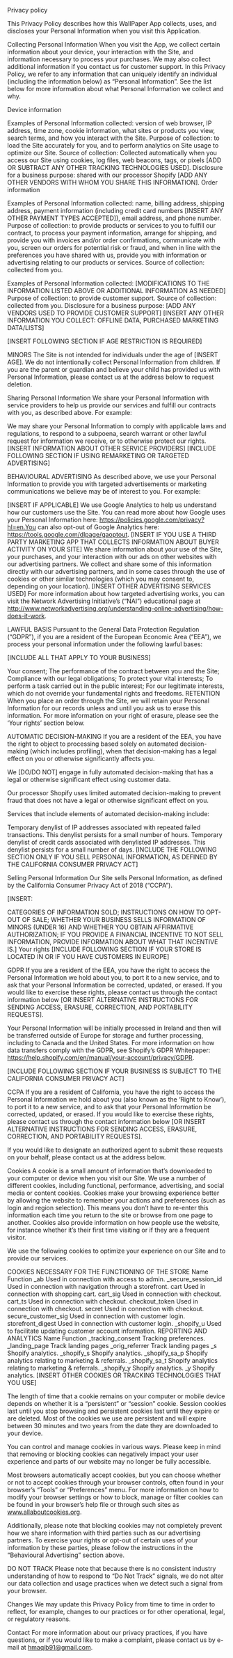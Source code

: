 Privacy policy

This Privacy Policy describes how this WallPaper App collects, uses, and discloses your Personal Information when you visit this Application.

Collecting Personal Information
When you visit the App, we collect certain information about your device, your interaction with the Site, and information necessary to process your purchases. We may also collect additional information if you contact us for customer support. In this Privacy Policy, we refer to any information that can uniquely identify an individual (including the information below) as “Personal Information”. See the list below for more information about what Personal Information we collect and why.

Device information

Examples of Personal Information collected: version of web browser, IP address, time zone, cookie information, what sites or products you view, search terms, and how you interact with the Site.
Purpose of collection: to load the Site accurately for you, and to perform analytics on Site usage to optimize our Site.
Source of collection: Collected automatically when you access our Site using cookies, log files, web beacons, tags, or pixels [ADD OR SUBTRACT ANY OTHER TRACKING TECHNOLOGIES USED].
Disclosure for a business purpose: shared with our processor Shopify [ADD ANY OTHER VENDORS WITH WHOM YOU SHARE THIS INFORMATION].
Order information

Examples of Personal Information collected: name, billing address, shipping address, payment information (including credit card numbers [INSERT ANY OTHER PAYMENT TYPES ACCEPTED]), email address, and phone number.
Purpose of collection: to provide products or services to you to fulfill our contract, to process your payment information, arrange for shipping, and provide you with invoices and/or order confirmations, communicate with you, screen our orders for potential risk or fraud, and when in line with the preferences you have shared with us, provide you with information or advertising relating to our products or services.
Source of collection: collected from you.

Examples of Personal Information collected: [MODIFICATIONS TO THE INFORMATION LISTED ABOVE OR ADDITIONAL INFORMATION AS NEEDED]
Purpose of collection: to provide customer support.
Source of collection: collected from you.
Disclosure for a business purpose: [ADD ANY VENDORS USED TO PROVIDE CUSTOMER SUPPORT]
[INSERT ANY OTHER INFORMATION YOU COLLECT: OFFLINE DATA, PURCHASED MARKETING DATA/LISTS]

[INSERT FOLLOWING SECTION IF AGE RESTRICTION IS REQUIRED]

MINORS
The Site is not intended for individuals under the age of [INSERT AGE]. We do not intentionally collect Personal Information from children. If you are the parent or guardian and believe your child has provided us with Personal Information, please contact us at the address below to request deletion.

Sharing Personal Information
We share your Personal Information with service providers to help us provide our services and fulfill our contracts with you, as described above. For example:

We may share your Personal Information to comply with applicable laws and regulations, to respond to a subpoena, search warrant or other lawful request for information we receive, or to otherwise protect our rights.
[INSERT INFORMATION ABOUT OTHER SERVICE PROVIDERS]
[INCLUDE FOLLOWING SECTION IF USING REMARKETING OR TARGETED ADVERTISING]

BEHAVIOURAL ADVERTISING
As described above, we use your Personal Information to provide you with targeted advertisements or marketing communications we believe may be of interest to you. For example:

[INSERT IF APPLICABLE] We use Google Analytics to help us understand how our customers use the Site. You can read more about how Google uses your Personal Information here: https://policies.google.com/privacy?hl=en.You can also opt-out of Google Analytics here: https://tools.google.com/dlpage/gaoptout.
[INSERT IF YOU USE A THIRD PARTY MARKETING APP THAT COLLECTS INFORMATION ABOUT BUYER ACTIVITY ON YOUR SITE] We share information about your use of the Site, your purchases, and your interaction with our ads on other websites with our advertising partners. We collect and share some of this information directly with our advertising partners, and in some cases through the use of cookies or other similar technologies (which you may consent to, depending on your location).
[INSERT OTHER ADVERTISING SERVICES USED]
For more information about how targeted advertising works, you can visit the Network Advertising Initiative’s (“NAI”) educational page at http://www.networkadvertising.org/understanding-online-advertising/how-does-it-work.


LAWFUL BASIS
Pursuant to the General Data Protection Regulation (“GDPR”), if you are a resident of the European Economic Area (“EEA”), we process your personal information under the following lawful bases:

[INCLUDE ALL THAT APPLY TO YOUR BUSINESS]

Your consent;
The performance of the contract between you and the Site;
Compliance with our legal obligations;
To protect your vital interests;
To perform a task carried out in the public interest;
For our legitimate interests, which do not override your fundamental rights and freedoms.
RETENTION
When you place an order through the Site, we will retain your Personal Information for our records unless and until you ask us to erase this information. For more information on your right of erasure, please see the ‘Your rights’ section below.

AUTOMATIC DECISION-MAKING
If you are a resident of the EEA, you have the right to object to processing based solely on automated decision-making (which includes profiling), when that decision-making has a legal effect on you or otherwise significantly affects you.

We [DO/DO NOT] engage in fully automated decision-making that has a legal or otherwise significant effect using customer data.

Our processor Shopify uses limited automated decision-making to prevent fraud that does not have a legal or otherwise significant effect on you.

Services that include elements of automated decision-making include:

Temporary denylist of IP addresses associated with repeated failed transactions. This denylist persists for a small number of hours.
Temporary denylist of credit cards associated with denylisted IP addresses. This denylist persists for a small number of days.
[INCLUDE THE FOLLOWING SECTION ONLY IF YOU SELL PERSONAL INFORMATION, AS DEFINED BY THE CALIFORNIA CONSUMER PRIVACY ACT]

Selling Personal Information
Our Site sells Personal Information, as defined by the California Consumer Privacy Act of 2018 (“CCPA”).

[INSERT:

CATEGORIES OF INFORMATION SOLD;
INSTRUCTIONS ON HOW TO OPT-OUT OF SALE;
WHETHER YOUR BUSINESS SELLS INFORMATION OF MINORS (UNDER 16) AND WHETHER YOU OBTAIN AFFIRMATIVE AUTHORIZATION;
IF YOU PROVIDE A FINANCIAL INCENTIVE TO NOT SELL INFORMATION, PROVIDE INFORMATION ABOUT WHAT THAT INCENTIVE IS.]
Your rights
[INCLUDE FOLLOWING SECTION IF YOUR STORE IS LOCATED IN OR IF YOU HAVE CUSTOMERS IN EUROPE]

GDPR
If you are a resident of the EEA, you have the right to access the Personal Information we hold about you, to port it to a new service, and to ask that your Personal Information be corrected, updated, or erased. If you would like to exercise these rights, please contact us through the contact information below [OR INSERT ALTERNATIVE INSTRUCTIONS FOR SENDING ACCESS, ERASURE, CORRECTION, AND PORTABILITY REQUESTS].

Your Personal Information will be initially processed in Ireland and then will be transferred outside of Europe for storage and further processing, including to Canada and the United States. For more information on how data transfers comply with the GDPR, see Shopify’s GDPR Whitepaper: https://help.shopify.com/en/manual/your-account/privacy/GDPR.

[INCLUDE FOLLOWING SECTION IF YOUR BUSINESS IS SUBJECT TO THE CALIFORNIA CONSUMER PRIVACY ACT]

CCPA
If you are a resident of California, you have the right to access the Personal Information we hold about you (also known as the ‘Right to Know’), to port it to a new service, and to ask that your Personal Information be corrected, updated, or erased. If you would like to exercise these rights, please contact us through the contact information below [OR INSERT ALTERNATIVE INSTRUCTIONS FOR SENDING ACCESS, ERASURE, CORRECTION, AND PORTABILITY REQUESTS].

If you would like to designate an authorized agent to submit these requests on your behalf, please contact us at the address below.

Cookies
A cookie is a small amount of information that’s downloaded to your computer or device when you visit our Site. We use a number of different cookies, including functional, performance, advertising, and social media or content cookies. Cookies make your browsing experience better by allowing the website to remember your actions and preferences (such as login and region selection). This means you don’t have to re-enter this information each time you return to the site or browse from one page to another. Cookies also provide information on how people use the website, for instance whether it’s their first time visiting or if they are a frequent visitor.

We use the following cookies to optimize your experience on our Site and to provide our services.

COOKIES NECESSARY FOR THE FUNCTIONING OF THE STORE
Name	Function
_ab	Used in connection with access to admin.
_secure_session_id	Used in connection with navigation through a storefront.
cart	Used in connection with shopping cart.
cart_sig	Used in connection with checkout.
cart_ts	Used in connection with checkout.
checkout_token	Used in connection with checkout.
secret	Used in connection with checkout.
secure_customer_sig	Used in connection with customer login.
storefront_digest	Used in connection with customer login.
_shopify_u	Used to facilitate updating customer account information.
REPORTING AND ANALYTICS
Name	Function
_tracking_consent	Tracking preferences.
_landing_page	Track landing pages
_orig_referrer	Track landing pages
_s	Shopify analytics.
_shopify_s	Shopify analytics.
_shopify_sa_p	Shopify analytics relating to marketing & referrals.
_shopify_sa_t	Shopify analytics relating to marketing & referrals.
_shopify_y	Shopify analytics.
_y	Shopify analytics.
[INSERT OTHER COOKIES OR TRACKING TECHNOLOGIES THAT YOU USE]

The length of time that a cookie remains on your computer or mobile device depends on whether it is a “persistent” or “session” cookie. Session cookies last until you stop browsing and persistent cookies last until they expire or are deleted. Most of the cookies we use are persistent and will expire between 30 minutes and two years from the date they are downloaded to your device.

You can control and manage cookies in various ways. Please keep in mind that removing or blocking cookies can negatively impact your user experience and parts of our website may no longer be fully accessible.

Most browsers automatically accept cookies, but you can choose whether or not to accept cookies through your browser controls, often found in your browser’s “Tools” or “Preferences” menu. For more information on how to modify your browser settings or how to block, manage or filter cookies can be found in your browser’s help file or through such sites as www.allaboutcookies.org.

Additionally, please note that blocking cookies may not completely prevent how we share information with third parties such as our advertising partners. To exercise your rights or opt-out of certain uses of your information by these parties, please follow the instructions in the “Behavioural Advertising” section above.

DO NOT TRACK
Please note that because there is no consistent industry understanding of how to respond to “Do Not Track” signals, we do not alter our data collection and usage practices when we detect such a signal from your browser.

Changes
We may update this Privacy Policy from time to time in order to reflect, for example, changes to our practices or for other operational, legal, or regulatory reasons.

Contact
For more information about our privacy practices, if you have questions, or if you would like to make a complaint, please contact us by e-mail at hmaqib91@gmail.com.
